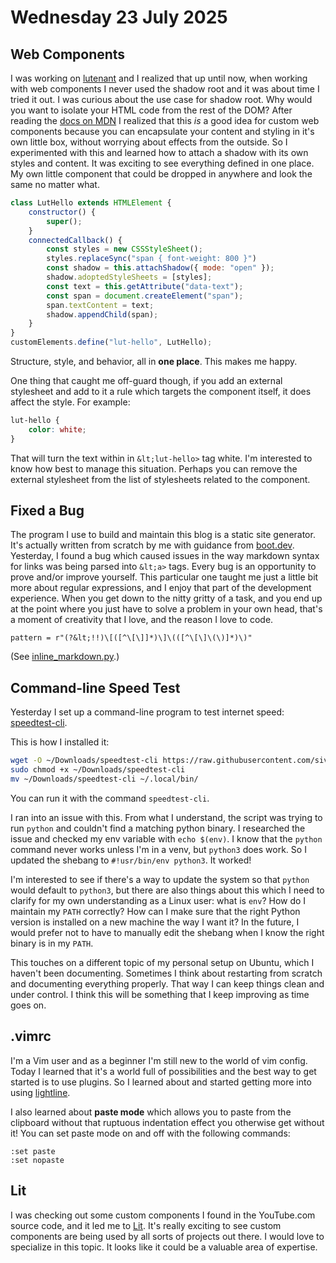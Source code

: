 # Wednesday 23 July 2025

## Web Components

I was working on [lutenant](https://github.com/joshkgarber/lutenant) and I realized that up until now, when working with web components I never used the shadow root and it was about time I tried it out. I was curious about the use case for shadow root. Why would you want to isolate your HTML code from the rest of the DOM? After reading the [docs on MDN](https://developer.mozilla.org/en-US/docs/Web/API/Web_components/Using_shadow_DOM) I realized that this _is_ a good idea for custom web components because you can encapsulate your content and styling in it's own little box, without worrying about effects from the outside. So I experimented with this and learned how to attach a shadow with its own styles and content. It was exciting to see everything defined in one place. My own little component that could be dropped in anywhere and look the same no matter what.

```js
class LutHello extends HTMLElement {
    constructor() {
        super();    
    }
    connectedCallback() {
        const styles = new CSSStyleSheet();
        styles.replaceSync("span { font-weight: 800 }")
        const shadow = this.attachShadow({ mode: "open" });
        shadow.adoptedStyleSheets = [styles];
        const text = this.getAttribute("data-text");
        const span = document.createElement("span");
        span.textContent = text;
        shadow.appendChild(span);
    }
}
customElements.define("lut-hello", LutHello);
```

Structure, style, and behavior, all in **one place**. This makes me happy.

One thing that caught me off-guard though, if you add an external stylesheet and add to it a rule which targets the component itself, it does affect the style. For example:

```css
lut-hello {
    color: white;
}
```

That will turn the text within in `&lt;lut-hello>` tag white. I'm interested to know how best to manage this situation. Perhaps you can remove the external stylesheet from the list of stylesheets related to the component.

## Fixed a Bug

The program I use to build and maintain this blog is a static site generator. It's actually written from scratch by me with guidance from [boot.dev](https://www.boot.dev/courses/build-static-site-generator-python). Yesterday, I found a bug which caused issues in the way markdown syntax for links was being parsed into `&lt;a>` tags. Every bug is an opportunity to prove and/or improve yourself. This particular one taught me just a little bit more about regular expressions, and I enjoy that part of the development experience. When you get down to the nitty gritty of a task, and you end up at the point where you just have to solve a problem in your own head, that's a moment of creativity that I love, and the reason I love to code.

```
pattern = r"(?&lt;!!)\[([^\[\]]*)\]\(([^\[\]\(\)]*)\)"
```

(See [inline_markdown.py](https://github.com/joshkgarber/blog/blob/main/src/inline_markdown.py).)

## Command-line Speed Test

Yesterday I set up a command-line program to test internet speed: [speedtest-cli](https://github.com/sivel/speedtest-cli).

This is how I installed it:

```bash
wget -O ~/Downloads/speedtest-cli https://raw.githubusercontent.com/sivel/speedtest-cli/master/speedtest.py
sudo chmod +x ~/Downloads/speedtest-cli
mv ~/Downloads/speedtest-cli ~/.local/bin/
```

You can run it with the command `speedtest-cli`.

I ran into an issue with this. From what I understand, the script was trying to run `python` and couldn't find a matching python binary. I researched the issue and checked my env variable with `echo $(env)`. I know that the `python` command never works unless I'm in a venv, but `python3` does work. So I updated the shebang to `#!usr/bin/env python3`. It worked!

I'm interested to see if there's a way to update the system so that `python` would default to `python3`, but there are also things about this which I need to clarify for my own understanding as a Linux user: what is `env`? How do I maintain my `PATH` correctly? How can I make sure that the right Python version is installed on a new machine the way I want it? In the future, I would prefer not to have to manually edit the shebang when I know the right binary is in my `PATH`.

This touches on a different topic of my personal setup on Ubuntu, which I haven't been documenting. Sometimes I think about restarting from scratch and documenting everything properly. That way I can keep things clean and under control. I think this will be something that I keep improving as time goes on.

## .vimrc

I'm a Vim user and as a beginner I'm still new to the world of vim config. Today I learned that it's a world full of possibilities and the best way to get started is to use plugins. So I learned about and started getting more into using [lightline](https://github.com/itchyny/lightline.vim).

I also learned about **paste mode** which allows you to paste from the clipboard without that ruptuous indentation effect you otherwise get without it! You can set paste mode on and off with the following commands:

```vimscript
:set paste
:set nopaste
```

## Lit

I was checking out some custom components I found in the YouTube.com source code, and it led me to [Lit](https://github.com/lit/lit/). It's really exciting to see custom components are being used by all sorts of projects out there. I would love to specialize in this topic. It looks like it could be a valuable area of expertise.

